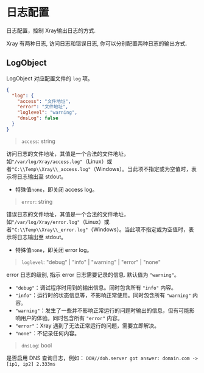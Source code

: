 # 日志配置

日志配置，控制 Xray输出日志的方式.

Xray 有两种日志, 访问日志和错误日志, 你可以分别配置两种日志的输出方式.

## LogObject

LogObject 对应配置文件的 `log` 项。

```json
{
  "log": {
    "access": "文件地址",
    "error": "文件地址",
    "loglevel": "warning",
    "dnsLog": false
  }
}
```

> `access`: string

访问日志的文件地址，其值是一个合法的文件地址，如`"/var/log/Xray/access.log"`（Linux）或者`"C:\\Temp\\Xray\\_access.log"`（Windows）。当此项不指定或为空值时，表示将日志输出至 stdout。

- 特殊值`none`，即关闭 access log。

> `error`: string

错误日志的文件地址，其值是一个合法的文件地址，如`"/var/log/Xray/error.log"`（Linux）或者`"C:\\Temp\\Xray\\_error.log"`（Windows）。当此项不指定或为空值时，表示将日志输出至 stdout。

- 特殊值`none`，即关闭 error log。

> `loglevel`: "debug" | "info" | "warning" | "error" | "none"

error 日志的级别, 指示 error 日志需要记录的信息.
默认值为 `"warning"`。

- `"debug"`：调试程序时用到的输出信息。同时包含所有 `"info"` 内容。
- `"info"`：运行时的状态信息等，不影响正常使用。同时包含所有 `"warning"` 内容。
- `"warning"`：发生了一些并不影响正常运行的问题时输出的信息，但有可能影响用户的体验。同时包含所有 `"error"` 内容。
- `"error"`：Xray 遇到了无法正常运行的问题，需要立即解决。
- `"none"`：不记录任何内容。

> `dnsLog`: bool 

是否启用 DNS 查询日志，例如：
`DOH//doh.server got answer: domain.com -> [ip1, ip2] 2.333ms`

